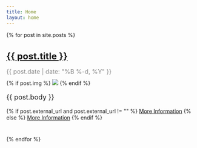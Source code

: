 ```yaml
---
title: Home
layout: home
---
```


<div class="post-list">
{% for post in site.posts %}
  <article class="post">
    <h2 class="post-title"><a href="{{ post.url| prepend: site.baseurl  }}">{{ post.title }}</a></h2>
    <p class="post-date">{{ post.date | date: "%B %-d, %Y" }}</p>
    {% if post.img %}
      <img src="{{ post.img }}" style="max-height: 200px;">
    {% endif %}
    <br>
    <p class="post-description">{{ post.body }}</p>
    {% if post.external_url and post.external_url != "" %}
      <a href="{{ post.external_url }}" target="_blank">More Information</a>
    {% else %}
      <a href="{{ post.url | prepend: site.baseurl }}" target="_blank">More Information</a>
    {% endif %}
  </article>
{% endfor %}
</div>

<style>
  .post-list {
    max-width: 800px;
    margin: 0 auto;
  }

  .post {
    margin-bottom: 40px;
  }

  .post-title {
    font-size: 24px;
    margin-bottom: 5px;
  }

  .post-date {
    font-size: 16px;
    color: #888;
    margin-bottom: 10px;
  }

  .post-description {
    font-size: 18px;
  }
</style>
